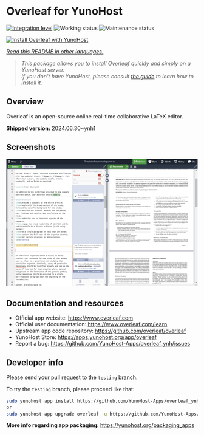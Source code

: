 <!--
N.B.: This README was automatically generated by <https://github.com/YunoHost/apps/tree/master/tools/readme_generator>
It shall NOT be edited by hand.
-->

# Overleaf for YunoHost

[![Integration level](https://dash.yunohost.org/integration/overleaf.svg)](https://ci-apps.yunohost.org/ci/apps/overleaf/) ![Working status](https://ci-apps.yunohost.org/ci/badges/overleaf.status.svg) ![Maintenance status](https://ci-apps.yunohost.org/ci/badges/overleaf.maintain.svg)

[![Install Overleaf with YunoHost](https://install-app.yunohost.org/install-with-yunohost.svg)](https://install-app.yunohost.org/?app=overleaf)

*[Read this README in other languages.](./ALL_README.md)*

> *This package allows you to install Overleaf quickly and simply on a YunoHost server.*  
> *If you don't have YunoHost, please consult [the guide](https://yunohost.org/install) to learn how to install it.*

## Overview

Overleaf is an open-source online real-time collaborative LaTeX editor.


**Shipped version:** 2024.06.30~ynh1

## Screenshots

![Screenshot of Overleaf](./doc/screenshots/screenshot.png)

## Documentation and resources

- Official app website: <https://www.overleaf.com>
- Official user documentation: <https://www.overleaf.com/learn>
- Upstream app code repository: <https://github.com/overleaf/overleaf>
- YunoHost Store: <https://apps.yunohost.org/app/overleaf>
- Report a bug: <https://github.com/YunoHost-Apps/overleaf_ynh/issues>

## Developer info

Please send your pull request to the [`testing` branch](https://github.com/YunoHost-Apps/overleaf_ynh/tree/testing).

To try the `testing` branch, please proceed like that:

```bash
sudo yunohost app install https://github.com/YunoHost-Apps/overleaf_ynh/tree/testing --debug
or
sudo yunohost app upgrade overleaf -u https://github.com/YunoHost-Apps/overleaf_ynh/tree/testing --debug
```

**More info regarding app packaging:** <https://yunohost.org/packaging_apps>
